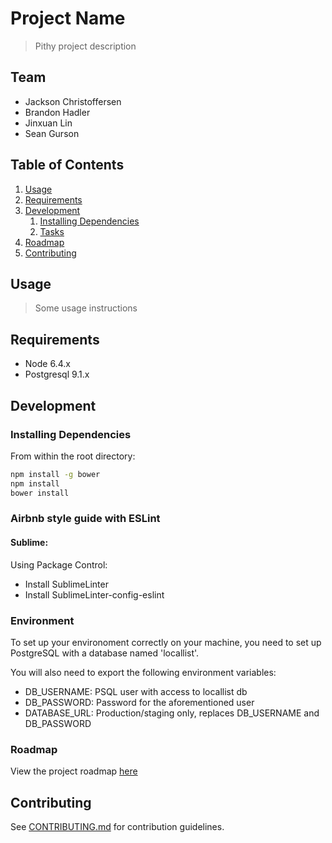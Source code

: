 # Project Name

> Pithy project description

## Team

  - Jackson Christoffersen
  - Brandon Hadler
  - Jinxuan Lin
  - Sean Gurson

## Table of Contents

1. [Usage](#Usage)
1. [Requirements](#requirements)
1. [Development](#development)
    1. [Installing Dependencies](#installing-dependencies)
    1. [Tasks](#tasks)
1. [Roadmap](#roadmap)
1. [Contributing](#contributing)

## Usage

> Some usage instructions

## Requirements

- Node 6.4.x
- Postgresql 9.1.x

## Development

### Installing Dependencies

From within the root directory:

```sh
npm install -g bower
npm install
bower install
```

### Airbnb style guide with ESLint
#### Sublime:
Using Package Control:
- Install SublimeLinter
- Install SublimeLinter-config-eslint

### Environment

To set up your environoment correctly on your machine, you need to set up PostgreSQL with a database named 'locallist'.

You will also need to export the following environment variables:
- DB_USERNAME: PSQL user with access to locallist db
- DB_PASSWORD: Password for the aforementioned user
- DATABASE_URL: Production/staging only, replaces DB_USERNAME and DB_PASSWORD

### Roadmap

View the project roadmap [here](LINK_TO_DOC)


## Contributing

See [CONTRIBUTING.md](CONTRIBUTING.md) for contribution guidelines.
